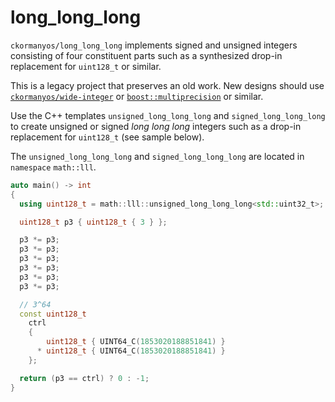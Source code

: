long_long_long
==================

`ckormanyos/long_long_long` implements signed and unsigned integers consisting of four constituent parts
such as a synthesized drop-in replacement for `uint128_t` or similar.

This is a legacy project that preserves an old work.
New designs should use [`ckormanyos/wide-integer`](https://github.com/ckormanyos/wide-integer)
or [`boost::multiprecision`](https://github.com/boostorg/multiprecision) or similar.

Use the C++ templates `unsigned_long_long_long` and `signed_long_long_long`
to create unsigned or signed _long_ _long_ _long_ integers such as a drop-in replacement
for `uint128_t` (see sample below).

The `unsigned_long_long_long` and `signed_long_long_long` are located in `namespace` `math::lll`.

```cpp
auto main() -> int
{
  using uint128_t = math::lll::unsigned_long_long_long<std::uint32_t>;

  uint128_t p3 { uint128_t { 3 } };

  p3 *= p3;
  p3 *= p3;
  p3 *= p3;
  p3 *= p3;
  p3 *= p3;
  p3 *= p3;

  // 3^64
  const uint128_t
    ctrl
    {
        uint128_t { UINT64_C(1853020188851841) }
      * uint128_t { UINT64_C(1853020188851841) }
    };

  return (p3 == ctrl) ? 0 : -1;
}
```
